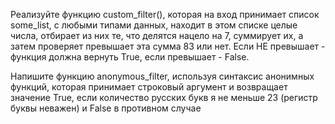 Реализуйте функцию custom_filter(), которая на вход принимает список some_list, 
с любыми типами данных, находит в этом списке целые числа, отбирает из них те, 
что делятся нацело на 7, суммирует их, а затем проверяет превышает эта сумма 83 или нет. 
Если НЕ превышает - функция должна вернуть True, если превышает - False.


Напишите функцию anonymous_filter, используя синтаксис анонимных функций, которая принимает строковый аргумент и возвращает значение True, если количество русских букв я не меньше 23 (регистр буквы неважен) и False в противном случае